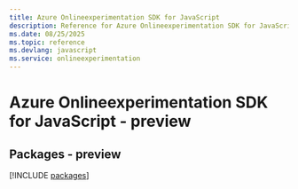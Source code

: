```yaml
---
title: Azure Onlineexperimentation SDK for JavaScript
description: Reference for Azure Onlineexperimentation SDK for JavaScript
ms.date: 08/25/2025
ms.topic: reference
ms.devlang: javascript
ms.service: onlineexperimentation
---
```

# Azure Onlineexperimentation SDK for JavaScript - preview
## Packages - preview
[!INCLUDE [packages](onlineexperimentation-index.md)]